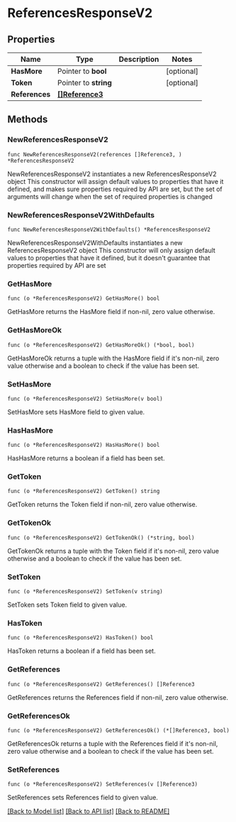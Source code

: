 # ReferencesResponseV2

## Properties

Name | Type | Description | Notes
------------ | ------------- | ------------- | -------------
**HasMore** | Pointer to **bool** |  | [optional] 
**Token** | Pointer to **string** |  | [optional] 
**References** | [**[]Reference3**](Reference3.md) |  | 

## Methods

### NewReferencesResponseV2

`func NewReferencesResponseV2(references []Reference3, ) *ReferencesResponseV2`

NewReferencesResponseV2 instantiates a new ReferencesResponseV2 object
This constructor will assign default values to properties that have it defined,
and makes sure properties required by API are set, but the set of arguments
will change when the set of required properties is changed

### NewReferencesResponseV2WithDefaults

`func NewReferencesResponseV2WithDefaults() *ReferencesResponseV2`

NewReferencesResponseV2WithDefaults instantiates a new ReferencesResponseV2 object
This constructor will only assign default values to properties that have it defined,
but it doesn't guarantee that properties required by API are set

### GetHasMore

`func (o *ReferencesResponseV2) GetHasMore() bool`

GetHasMore returns the HasMore field if non-nil, zero value otherwise.

### GetHasMoreOk

`func (o *ReferencesResponseV2) GetHasMoreOk() (*bool, bool)`

GetHasMoreOk returns a tuple with the HasMore field if it's non-nil, zero value otherwise
and a boolean to check if the value has been set.

### SetHasMore

`func (o *ReferencesResponseV2) SetHasMore(v bool)`

SetHasMore sets HasMore field to given value.

### HasHasMore

`func (o *ReferencesResponseV2) HasHasMore() bool`

HasHasMore returns a boolean if a field has been set.

### GetToken

`func (o *ReferencesResponseV2) GetToken() string`

GetToken returns the Token field if non-nil, zero value otherwise.

### GetTokenOk

`func (o *ReferencesResponseV2) GetTokenOk() (*string, bool)`

GetTokenOk returns a tuple with the Token field if it's non-nil, zero value otherwise
and a boolean to check if the value has been set.

### SetToken

`func (o *ReferencesResponseV2) SetToken(v string)`

SetToken sets Token field to given value.

### HasToken

`func (o *ReferencesResponseV2) HasToken() bool`

HasToken returns a boolean if a field has been set.

### GetReferences

`func (o *ReferencesResponseV2) GetReferences() []Reference3`

GetReferences returns the References field if non-nil, zero value otherwise.

### GetReferencesOk

`func (o *ReferencesResponseV2) GetReferencesOk() (*[]Reference3, bool)`

GetReferencesOk returns a tuple with the References field if it's non-nil, zero value otherwise
and a boolean to check if the value has been set.

### SetReferences

`func (o *ReferencesResponseV2) SetReferences(v []Reference3)`

SetReferences sets References field to given value.



[[Back to Model list]](../README.md#documentation-for-models) [[Back to API list]](../README.md#documentation-for-api-endpoints) [[Back to README]](../README.md)


